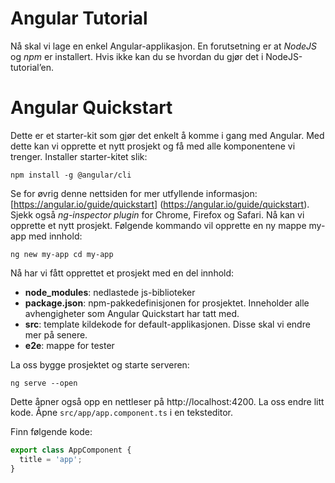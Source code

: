 # Angular Tutorial
Nå skal vi lage en enkel Angular-applikasjon. En forutsetning er at *NodeJS* og *npm* er installert. Hvis ikke kan du se hvordan du gjør det i NodeJS-tutorial’en. 

# Angular Quickstart 
Dette er et starter-kit som gjør det enkelt å komme i gang med Angular. Med dette kan vi opprette et nytt prosjekt og få med alle komponentene vi trenger. Installer starter-kitet slik: 

```
npm install -g @angular/cli 
```

Se for øvrig denne nettsiden for mer utfyllende informasjon: [https://angular.io/guide/quickstart] (https://angular.io/guide/quickstart). Sjekk også *ng-inspector plugin* for Chrome, Firefox og Safari. 
Nå kan vi opprette et nytt prosjekt. Følgende kommando vil opprette en ny mappe my-app med innhold:

```
ng new my-app cd my-app 
```

Nå har vi fått opprettet et prosjekt  med en del innhold:
* **node_modules**: nedlastede js-biblioteker
* **package.json**: npm-pakkedefinisjonen for prosjektet. Inneholder alle avhengigheter som Angular Quickstart har tatt med.
* **src**: template kildekode for default-applikasjonen. Disse skal vi endre mer på senere.
* **e2e**: mappe for tester 

La oss bygge prosjektet og starte serveren: 

```
ng serve --open 
```

Dette åpner også opp en nettleser på http://localhost:4200. La oss endre litt kode. Åpne `src/app/app.component.ts` i en teksteditor. 

Finn følgende kode: 

```javascript
export class AppComponent {
  title = 'app'; 
}
```
